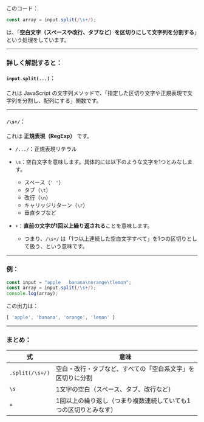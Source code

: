 このコード：

```js
const array = input.split(/\s+/);
```

は、「**空白文字（スペースや改行、タブなど）を区切りにして文字列を分割する**」という処理をしています。

---

###  詳しく解説すると：

#### `input.split(...)`：
これは JavaScript の文字列メソッドで、「指定した区切り文字や正規表現で文字列を分割し、配列にする」関数です。

---

#### `/\s+/`：
これは **正規表現（RegExp）** です。

- `/.../`：正規表現リテラル
- `\s`：空白文字を意味します。具体的には以下のような文字を1つとみなします。
  - スペース（`' '`）
  - タブ（`\t`）
  - 改行（`\n`）
  - キャリッジリターン（`\r`）
  - 垂直タブなど

- `+`：**直前の文字が1回以上繰り返される**ことを意味します。
  - つまり、`/\s+/` は「1つ以上連続した空白文字すべて」を1つの区切りとして扱う、という意味です。

---

###  例：

```js
const input = "apple   banana\norange\tlemon";
const array = input.split(/\s+/);
console.log(array);
```

この出力は：

```js
[ 'apple', 'banana', 'orange', 'lemon' ]
```

---

###  まとめ：

| 式 | 意味 |
|----|------|
| `.split(/\s+/)` | 空白・改行・タブなど、すべての「空白系文字」を区切りに分割 |
| `\s` | 1文字の空白（スペース、タブ、改行など） |
| `+` | 1回以上の繰り返し（つまり複数連続していても1つの区切りとみなす） |
